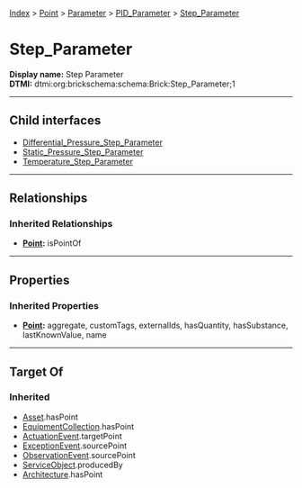 [Index](../../../../Index.md) > [Point](../../../Point.md) > [Parameter](../../Parameter.md) > [PID_Parameter](../PID_Parameter.md) > [Step_Parameter](#)
# Step_Parameter

**Display name:** Step Parameter<br />
**DTMI:** dtmi:org:brickschema:schema:Brick:Step_Parameter;1

---

## Child interfaces
* [Differential_Pressure_Step_Parameter](Differential_Pressure_Step_Parameter/Differential_Pressure_Step_Parameter.md)
* [Static_Pressure_Step_Parameter](Static_Pressure_Step_Parameter/Static_Pressure_Step_Parameter.md)
* [Temperature_Step_Parameter](Temperature_Step_Parameter/Temperature_Step_Parameter.md)

---

## Relationships

### Inherited Relationships
* **[Point](../../../Point.md):** isPointOf

---

## Properties

### Inherited Properties
* **[Point](../../../Point.md):** aggregate, customTags, externalIds, hasQuantity, hasSubstance, lastKnownValue, name

---

## Target Of
### Inherited
* [Asset](../../../../Asset/Asset.md).hasPoint
* [EquipmentCollection](../../../../Collection/AssetCollection/EquipmentCollection/EquipmentCollection.md).hasPoint
* [ActuationEvent](../../../../Event/PointEvent/ActuationEvent.md).targetPoint
* [ExceptionEvent](../../../../Event/PointEvent/ExceptionEvent.md).sourcePoint
* [ObservationEvent](../../../../Event/PointEvent/ObservationEvent.md).sourcePoint
* [ServiceObject](../../../../Information/ServiceObject/ServiceObject.md).producedBy
* [Architecture](../../../../Space/Architecture/Architecture.md).hasPoint

